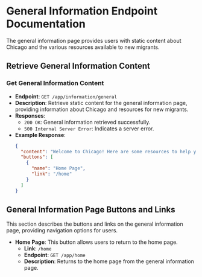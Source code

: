 # General Information Endpoint Documentation

The general information page provides users with static content about Chicago and the various resources available to new migrants.

## Retrieve General Information Content
### Get General Information Content
- **Endpoint**: `GET /app/information/general`
- **Description**: Retrieve static content for the general information page, providing information about Chicago and resources for new migrants.
- **Responses**:
  - `200 OK`: General information retrieved successfully.
  - `500 Internal Server Error`: Indicates a server error.
- **Example Response**:
  ```json
  {
    "content": "Welcome to Chicago! Here are some resources to help you get started, including public transportation, educational facilities, and city services...",
    "buttons": [
      {
        "name": "Home Page",
        "link": "/home"
      }
    ]
  }
  ```

## General Information Page Buttons and Links
This section describes the buttons and links on the general information page, providing navigation options for users.

- **Home Page**: This button allows users to return to the home page.
  - **Link**: `/home`
  - **Endpoint**: `GET /app/home`
  - **Description**: Returns to the home page from the general information page.
